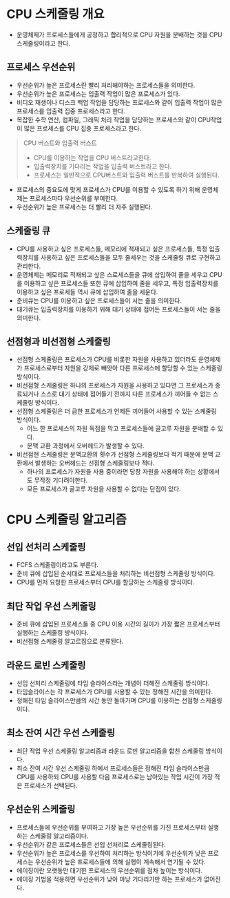 # CPU 스케줄링 개요

- 운영체제가 프로세스들에게 공정하고 합리적으로 CPU 자원을 분배하는 것을 CPU 스케줄링이라고 한다.

## 프로세스 우선순위

- 우선순위가 높은 프로세스란 빨리 처리해야하는 프로세스들을 의미한다.
- 우선순위가 높은 프로세스는 입출력 작업이 많은 프로세스가 있다.
- 비디오 재생이나 디스크 백업 작업을 담당하는 프로세스와 같이 입출력 작업이 많은 프로세스를 입출력 집중 프로세스라고 한다.
- 복잡한 수학 연산, 컴파일, 그래픽 처리 작업을 담당하는 프로세스와 같이 CPU작업이 많은 프로세스를 CPU 집중 프로세스라고 한다.

> CPU 버스트와 입출력 버스트
>
> - CPU를 이용하는 작업을 CPU 버스트라고한다.
> - 입출력장치를 기다리는 작업을 입출력 버스트라고 한다.
> - 프로세스는 일반적으로 CPU버스트와 입출력 버스트를 반복하여 실행된다.

- 프로세스의 중요도에 맞게 프로세스가 CPU를 이용할 수 있도록 하기 위해 운영체제는 프로세스마다 우선순위를 부여한다.
- 우선순위가 높은 프로세스는 더 빨리 더 자주 실행된다.

## 스케줄링 큐

- CPU를 사용하고 싶은 프로세스들, 메모리에 적재되고 싶은 프로세스들, 특정 입출력장치를 사용하고 싶은 프로세스들을 모두 줄세우는 것을 스케줄링 큐로 구현하고 관리한다.
- 운영체제는 메모리로 적재되고 싶은 스로세스들을 큐에 삽입하여 줄을 세우고 CPU를 이용하고 싶은 프로세스들 또한 큐에 삽입하여 줄을 세우고, 특정 입출력장치를 이용하고 싶은 프로세들 역시 큐에 삽입하여 줄을 세운다.
- 준비큐는 CPU를 이용하고 싶은 프로세스들이 서는 줄을 의미한다.
- 대기큐는 입출력장치를 이용하기 위해 대기 상태에 접어든 프로세스들이 서는 줄을 의미한다.

## 선점형과 비선점형 스케줄링

- 선점형 스케줄링은 프로세스가 CPU를 비롯한 자원을 사용하고 있더라도 운영체제가 프로세스로부터 자원을 강제로 빼앗아 다른 프로세스에 할당할 수 있는 스케줄링 방식이다.
- 비선점형 스케줄링은 하나의 프로세스가 자원을 사용하고 있다면 그 프로세스가 종료되거나 스스로 대기 상태에 접어들기 전까지 다른 프로세스가 끼어들 수 없는 스케줄링 방식이다.
- 선점형 스케줄링은 더 급한 프로세스가 언제든 끼어들어 사용할 수 있는 스케줄링 방식이다.
  - 어느 한 프로세스의 자원 독점을 막고 프로세스들에 골고루 자원을 분배할 수 있다.
  - 문맥 교환 과정에서 오버헤드가 발생할 수 있다.
- 비선점현 스케줄링은 문맥교환의 횟수가 선점형 스케줄링보다 적기 때문에 문맥 교환에서 발생하는 오버헤드는 선점형 스케줄링보다 적다.
  - 하나의 프로세스가 자원을 사용 중이라면 당장 자원을 사용해야 하는 상황에서도 무작정 기다려야한다.
  - 모든 프로세스가 골고루 자원을 사용할 수 없다는 단점이 있다.

# CPU 스케줄링 알고리즘

## 선입 선처리 스케줄링

- FCFS 스케줄링이라고도 부른다.
- 준비 큐에 삽입된 순서대로 프로세스들을 처리하는 비선점형 스케줄링 방식이다.
- CPU를 먼저 요청한 프로세스부터 CPU를 할당하는 스케줄링 방식이다.

## 최단 작업 우선 스케줄링

- 준비 큐에 삽입된 프로세스들 중 CPU 이용 시간의 길이가 가장 짧은 프로세스부터 실행하는 스케줄링 방식이다.
- 비선점형 스케줄링 알고르짐으로 분류된다.

## 라운드 로빈 스케줄링

- 선입 선처리 스케줄링에 타임 슬라이스라는 개념이 더해진 스케줄링 방식이다.
- 타임슬라이스는 각 프로세스가 CPU를 사용할 수 있는 정해진 시간을 의미한다.
- 정해진 타임 슬라이스만큼의 시간 동안 돌아가며 CPU를 이용하는 선점형 스케줄링이다.

## 최소 잔여 시간 우선 스케줄링

- 최단 작업 우선 스케줄링 알고리즘과 라운드 로빈 알고리즘을 합친 스케줄링 방식이다.
- 최소 잔여 시간 우선 스케줄링 하에서 프로세스들은 정해진 타임 슬라이스만큼 CPU를 사용하되 CPU를 사용할 다음 프로세스로는 남아있는 작업 시간이 가장 적은 프로세스가 선택된다.

## 우선순위 스케줄링

- 프로세스들에 우선순위를 부여하고 가장 높은 우선순위를 가진 프로세스부터 실행하는 스케줄링 알고리즘이다.
- 우선순위가 같은 프로세스들은 선입 선처리로 스케줄링된다.
- 우선순위가 높은 프로세스를 우선하여 처리하는 방식이기에 우선순위가 낮은 프로세스는 우선순위가 높은 프로세스들에 의해 실행이 계속해서 연기될 수 있다.
- 에이징이란 오랫동안 대기한 프로세스의 우선순위를 점차 높이는 방식이다.
- 에이징 기법을 적용하면 우선순위가 낮아 마냥 기다리기만 하는 프로세스가 없어진다.
